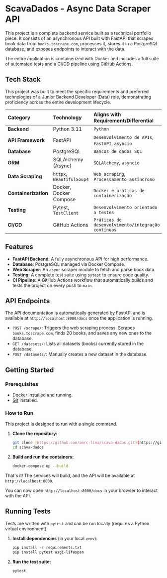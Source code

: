 # ScavaDados - Async Data Scraper API

This project is a complete backend service built as a technical portfolio piece. It consists of an asynchronous API built with FastAPI that scrapes book data from `books.toscrape.com`, processes it, stores it in a PostgreSQL database, and exposes endpoints to interact with the data.

The entire application is containerized with Docker and includes a full suite of automated tests and a CI/CD pipeline using GitHub Actions.

## Tech Stack

This project was built to meet the specific requirements and preferred technologies of a Junior Backend Developer (Data) role, demonstrating proficiency across the entire development lifecycle.

| Category | Technology | Aligns with Requirement/Differential |
| :--- | :--- | :--- |
| **Backend** | Python 3.11 | `Python` |
| **API Framework** | FastAPI | `Desenvolvimento de APIs`, `FastAPI`, `asyncio` |
| **Database** | PostgreSQL | `Bancos de dados SQL` |
| **ORM** | SQLAlchemy (Async) | `SQLAlchemy`, `asyncio` |
| **Data Scraping** | `httpx`, `BeautifulSoup4` | `Web scraping`, `Processamento assíncrono` |
| **Containerization** | Docker, Docker Compose | `Docker e práticas de containerização` |
| **Testing** | Pytest, `TestClient` | `Desenvolvimento orientado a testes` |
| **CI/CD** | GitHub Actions | `Práticas de desenvolvimento/integração contínuos` |

## Features

* **FastAPI Backend**: A fully asynchronous API for high performance.
* **Database**: PostgreSQL managed via Docker Compose.
* **Web Scraper**: An `async` scraper module to fetch and parse book data.
* **Testing**: A complete test suite using `pytest` to ensure code quality.
* **CI Pipeline**: A GitHub Actions workflow that automatically builds and tests the project on every push to `main`.

## API Endpoints

The API documentation is automatically generated by FastAPI and is available at `http://localhost:8000/docs` once the application is running.

* `POST /scrape/`: Triggers the web scraping process. Scrapes `books.toscrape.com`, finds 20 books, and saves any new ones to the database.
* `GET /datasets/`: Lists all datasets (books) currently stored in the database.
* `POST /datasets/`: Manually creates a new dataset in the database.

## Getting Started

### Prerequisites

* [Docker](https://www.docker.com/products/docker-desktop/) installed and running.
* [Git](https://git-scm.com/) installed.

### How to Run

This project is designed to run with a single command.

1.  **Clone the repository:**
    ```bash
    git clone [https://github.com/amrc-lima/scava-dados.git](https://github.com/amrc-lima/scava-dados.git)
    cd scava-dados
    ```

2.  **Build and run the containers:**
    ```bash
    docker-compose up --build
    ```

That's it! The services will build, and the API will be available at `http://localhost:8000`.

You can now open `http://localhost:8000/docs` in your browser to interact with the API.

## Running Tests

Tests are written with `pytest` and can be run locally (requires a Python virtual environment).

1.  **Install dependencies** (in your local `venv`):
    ```bash
    pip install -r requirements.txt
    pip install pytest asgi-lifespan
    ```

2.  **Run the test suite:**
    ```bash
    pytest
    ```